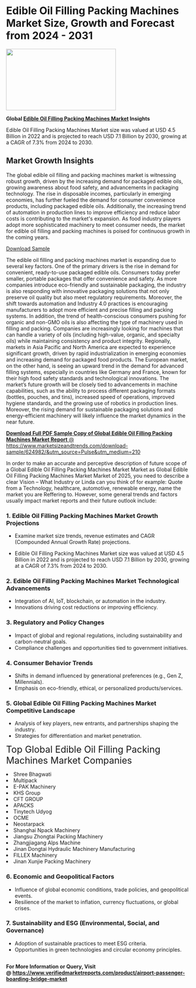 <H1>Edible Oil Filling Packing Machines Market Size, Growth and Forecast from 2024 - 2031</H1><img class="aligncenter size-medium wp-image-584254" src="https://thirdeyenews.in/wp-content/uploads/2024/09/Global-Market-Research-300x168.jpeg" alt="" width="300" height="168" /><p><strong>Global&nbsp;<a href="https://www.marketsizeandtrends.com/download-sample/624982/&amp;utm_source=Pulse&amp;utm_medium=210">Edible Oil Filling Packing Machines Market</a> Insights</strong></p><p>Edible Oil Filling Packing Machines Market size was valued at USD 4.5 Billion in 2022 and is projected to reach USD 7.1 Billion by 2030, growing at a CAGR of 7.3% from 2024 to 2030.</p><p><h2>Market Growth Insights</h2> <p>The global edible oil filling and packing machines market is witnessing robust growth, driven by the increasing demand for packaged edible oils, growing awareness about food safety, and advancements in packaging technology. The rise in disposable incomes, particularly in emerging economies, has further fueled the demand for consumer convenience products, including packaged edible oils. Additionally, the increasing trend of automation in production lines to improve efficiency and reduce labor costs is contributing to the market's expansion. As food industry players adopt more sophisticated machinery to meet consumer needs, the market for edible oil filling and packing machines is poised for continuous growth in the coming years.</p> <p><a href="#">Download Sample</a></p> <p>The edible oil filling and packing machines market is expanding due to several key factors. One of the primary drivers is the rise in demand for convenient, ready-to-use packaged edible oils. Consumers today prefer smaller, portable packages that offer convenience and safety. As more companies introduce eco-friendly and sustainable packaging, the industry is also responding with innovative packaging solutions that not only preserve oil quality but also meet regulatory requirements. Moreover, the shift towards automation and Industry 4.0 practices is encouraging manufacturers to adopt more efficient and precise filling and packing systems. In addition, the trend of health-conscious consumers pushing for organic and non-GMO oils is also affecting the type of machinery used in filling and packing. Companies are increasingly looking for machines that can handle a variety of oils (including high-value, organic, and specialty oils) while maintaining consistency and product integrity. Regionally, markets in Asia Pacific and North America are expected to experience significant growth, driven by rapid industrialization in emerging economies and increasing demand for packaged food products. The European market, on the other hand, is seeing an upward trend in the demand for advanced filling systems, especially in countries like Germany and France, known for their high food safety standards and technological innovations. The market’s future growth will be closely tied to advancements in machine capabilities, such as the ability to process different packaging formats (bottles, pouches, and tins), increased speed of operations, improved hygiene standards, and the growing use of robotics in production lines. Moreover, the rising demand for sustainable packaging solutions and energy-efficient machinery will likely influence the market dynamics in the near future.</p> <p><a href="#"></p><p><span class=""><strong>Download Full PDF Sample Copy of Global Edible Oil Filling Packing Machines Market Report</strong> @ <a href="https://www.marketsizeandtrends.com/download-sample/624982/&amp;utm_source=Pulse&amp;utm_medium=210" target="_blank">https://www.marketsizeandtrends.com/download-sample/624982/&amp;utm_source=Pulse&amp;utm_medium=210</a></span></p><p>In order to make an accurate and perceptive description of future scope of a Global&nbsp;Edible Oil Filling Packing Machines Market Market as Global&nbsp;Edible Oil Filling Packing Machines Market Market of 2025, you need to describe a clear Vision &ndash; What Industry or Linda can you think of for example: Quote from a Technology, healthcare, automotive, renewable energy, name the market you are Reffering to. However, some general trends and factors usually impact market reports and their future outlook include:</p><h3>1.&nbsp;<strong>Edible Oil Filling Packing Machines Market Growth Projections</strong></h3><ul><li>Examine market size trends, revenue estimates and CAGR (Compounded Annual Growth Rate) projections.</li><li><p>Edible Oil Filling Packing Machines Market size was valued at USD 4.5 Billion in 2022 and is projected to reach USD 7.1 Billion by 2030, growing at a CAGR of 7.3% from 2024 to 2030.</p></li></ul><h3>2.&nbsp;<strong>Edible Oil Filling Packing Machines Market Technological Advancements</strong></h3><ul><li>Integration of AI, IoT, blockchain, or automation in the industry.</li><li>Innovations driving cost reductions or improving efficiency.</li></ul><h3>3.&nbsp;<strong>Regulatory and Policy Changes</strong></h3><ul><li>Impact of global and regional regulations, including sustainability and carbon-neutral goals.</li><li>Compliance challenges and opportunities tied to government initiatives.</li></ul><h3>4.&nbsp;<strong>Consumer Behavior Trends</strong></h3><ul><li>Shifts in demand influenced by generational preferences (e.g., Gen Z, Millennials).</li><li>Emphasis on eco-friendly, ethical, or personalized products/services.</li></ul><h3>5.&nbsp;<strong>Global Edible Oil Filling Packing Machines Market Competitive Landscape</strong></h3><ul><li>Analysis of key players, new entrants, and partnerships shaping the industry.</li><li>Strategies for differentiation and market penetration.</li></ul><p data-pm-slice="1 1 []"><span style="color: inherit; font-family: inherit; font-size: 25px;">Top Global Edible Oil Filling Packing Machines Market Companies</span></p><div class="" data-test-id=""><p><li>Shree Bhagwati</li><li> Multipack</li><li> E-PAK Machinery</li><li> KHS Group</li><li> CFT GROUP</li><li> APACKS</li><li> Tinytech Udyog</li><li> OCME</li><li> Neostarpack</li><li> Shanghai Npack Machinery</li><li> Jiangsu Zhongtai Packing Machinery</li><li> Zhangjiagang Alps Machine</li><li> Jinan Dongtai Hydraulic Machinery Manufacturing</li><li> FILLEX Machinery</li><li> Jinan Xunjie Packing Machinery</li></p></div><h3>6.&nbsp;<strong>Economic and Geopolitical Factors</strong></h3><ul><li>Influence of global economic conditions, trade policies, and geopolitical events.</li><li>Resilience of the market to inflation, currency fluctuations, or global crises.</li></ul><h3>7.&nbsp;<strong>Sustainability and ESG (Environmental, Social, and Governance)</strong></h3><ul><li>Adoption of sustainable practices to meet ESG criteria.</li><li>Opportunities in green technologies and circular economy principles.</li></ul><h2><strong style="font-size: 14px;">For More Information or Query, Visit @&nbsp;</strong><a style="background-color: #ffffff; font-size: 14px;" href="https://www.marketsizeandtrends.com/report/edible-oil-filling-packing-machines-market/" target="_blank">https://www.verifiedmarketreports.com/product/airport-passenger-boarding-bridge-market</a></h2>
